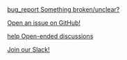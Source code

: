 <div class="grid cards">
  <a href="https://github.com/SWE-agent/SWE-agent/issues/new" class="nav-card-link">
    <div class="nav-card">
      <div class="nav-card-header">
        <span class="material-icons nav-card-icon">bug_report</span>
        <span class="nav-card-title">Something broken/unclear?</span>
      </div>
      <p class="nav-card-description">Open an issue on GitHub!</p>
    </div>
  </a>

  <a href="https://join.slack.com/t/swe-bench/shared_invite/zt-36pj9bu5s-o3_yXPZbaH2wVnxnss1EkQ" class="nav-card-link">
    <div class="nav-card">
      <div class="nav-card-header">
        <span class="material-icons nav-card-icon">help</span>
        <span class="nav-card-title">Open-ended discussions</span>
      </div>
      <p class="nav-card-description">Join our Slack!</p>
    </div>
  </a>
</div>
